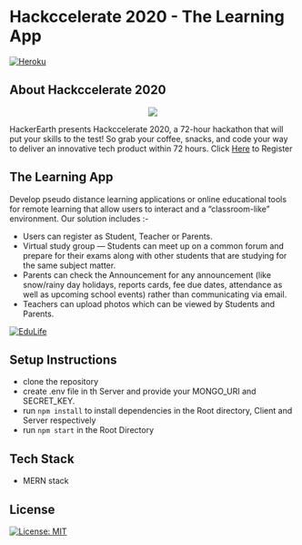 # Hackccelerate 2020 - The Learning App

[![Heroku](http://heroku-badge.herokuapp.com/?app=boiling-springs-60148&style=flat&svg=1&root=/)](https://boiling-springs-60148.herokuapp.com/)

## About Hackccelerate 2020

<p align="center"><img src="https://he-s3.s3.amazonaws.com/media/cache/6c/82/6c82d223257a49d354a529143d3543ca.png"></p>

HackerEarth presents Hackccelerate 2020, a 72-hour hackathon that will put your skills to the test! So grab your coffee, snacks, and code your way to deliver an innovative tech product within 72 hours.
Click [Here](https://www.hackerearth.com/challenges/hackathon/hackccelerate-2020/) to Register </p>

## The Learning App

Develop pseudo distance learning applications or online educational tools for remote learning that allow users to interact and a “classroom-like” environment. Our solution includes :-

- Users can register as Student, Teacher or Parents.
- Virtual study group — Students can meet up on a common forum and prepare for their exams along with other students that are studying for the same subject matter.
- Parents can check the Announcement for any announcement (like snow/rainy day holidays, reports cards, fee due dates, attendance as well as upcoming school events) rather than communicating via email. 
-  Teachers can upload photos which can be viewed by Students and Parents.

[![EduLife](https://i.imgur.com/HHd9ZKw.gif)](https://boiling-springs-60148.herokuapp.com)

## Setup Instructions 

- clone the repository 
- create .env file in th Server and provide your MONGO_URI and SECRET_KEY.
- run `npm install` to install dependencies in the Root directory, Client and Server respectively
- run `npm start` in the Root Directory

## Tech Stack

*  MERN stack
  
## License

[![License: MIT](https://img.shields.io/badge/License-MIT-yellow.svg)](https://opensource.org/licenses/MIT)


